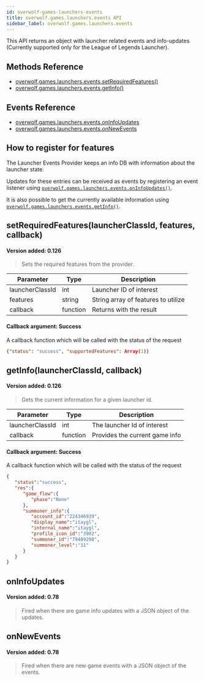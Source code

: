 ```yaml
---
id: overwolf-games-launchers-events
title: overwolf.games.launchers.events API
sidebar_label: overwolf.games.launchers.events
---
```


This API returns an object with launcher related events and info-updates (Currently supported only for the League of Legends Launcher).

## Methods Reference

* [overwolf.games.launchers.events.setRequiredFeatures()](#setrequiredfeatureslauncherclassid-features-callback)
* [overwolf.games.launchers.events.getInfo()](#getinfolauncherclassid-callback)

## Events Reference

* [overwolf.games.launchers.events.onInfoUpdates](#oninfoupdates)
* [overwolf.games.launchers.events.onNewEvents](#onnewevents)

## How to register for features

The Launcher Events Provider keeps an info DB with information about the launcher state.

Updates for these entries can be received as events by registering an event listener using [`overwolf.games.launchers.events.onInfoUpdates()`](#oninfoupdates).  

It is also possible to get the currently available information using [`overwolf.games.launchers.events.getInfo()`](#getinfolauncherclassid-callback).

## setRequiredFeatures(launcherClassId, features, callback)
#### Version added: 0.126

> Sets the required features from the provider.

Parameter        | Type     | Description                            |
---------------- | ---------| -------------------------------------- |
launcherClassId  | int      | Launcher ID of interest            |
features         | string   | String array of features to utilize  |
callback         | function | Returns with the result                |

#### Callback argument: Success

A callback function which will be called with the status of the request

```json
{"status": "success", "supportedFeatures": Array(1)}
```

## getInfo(launcherClassId, callback)
#### Version added: 0.126

> Gets the current information for a given launcher id.

Parameter        | Type     | Description                            |
---------------- | ---------| -------------------------------------- |
launcherClassId  | int      | The launcher Id of interest            |
callback         | function | Provides the current game info                |

#### Callback argument: Success

A callback function which will be called with the status of the request

```json
{  
   "status":"success",
   "res":{  
      "game_flow":{  
         "phase":"None"
      },
      "summoner_info":{  
         "account_id":"224346939",
         "display_name":"itaygl",
         "internal_name":"itaygl",
         "profile_icon_id":"3902",
         "summoner_id":"79489298",
         "summoner_level":"31"
      }
   }
}
```

## onInfoUpdates

#### Version added: 0.78

> Fired when there are game info updates with a JSON object of the updates.

## onNewEvents

#### Version added: 0.78

> Fired when there are new game events with a JSON object of the events.
